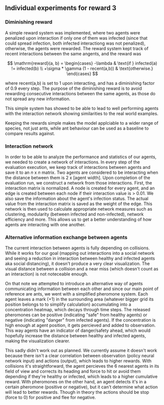 ## Individual experiments for reward 3

### Diminishing reward
A simple reward system was implemented, where two agents were penalized upon interaction if only one of them was infected (since that could spread infection, both infected interactiong was not penalized), otherwise, the agents were rewarded. The reward system kept track of recent interactions between the same angents, and the reward was 

$$
\mathrm{reward}(a, b) = \begin{cases}
    -\lambda & \text{if } infected(a) != infected(b) \\ 
    +\sigma * \gamma (1 - recent(a,b)) & \text{otherwise.}
\end{cases}
$$

where recent(a,b) is set to 1 upon interacting, and has a diminishing factor of 0.9 every step. The purpose of the diminishing reward is to avoid rewarding consecutive interactions between the same agents, as those do not spread any new information. 

This simple system has showed to be able to lead to well performing agents with the interaction network showing similarities to the real world examples.

Keeping the rewards simple makes the model applciable to a wider range of species, not just ants, while ant behaviour can be used as a baseline to compare results against.

### Interaction network
In order to be able to analyze the performance and statistics of our agents, we needed to create a network of interactions. In every step of the evaluation execution, we keep track of interactions between agents and save it to an $n$ x $n$ matrix. Two agents are considered to be interacting when the distance between them is 2 x [agent width]. Upon completion of the evaluation run, we construct a network from those interactions. First, the interaction matrix is normalized. A node is created for every agent, and an edge is created between each node if their interaction value is > 0.01. We also save the information about the agent's infection status. The actual value from the interaction matrix is saved as the weight of the edge. This network is then used to calculate appropriate network measures such as clustering, modularity (between infected and non-infected), network efficiency and more. This allows us to get a better understanding of how agents are interacting with one another.

### Alternative information exchange between agents

The current interaction between agents is fully depending on collisions. While it works for our goal (mapping out interactions into a social network and seeing a reduction in interaction between healthy and infected agents aka social distancing), it doesn't produce a very clear visualization. The visual distance between a collision and a near miss (which doesn't count as an interaction) is not noteceable enough.

On that note we attempted to introduce an alternative way of agents communicating information between each other and since our main point of reference are ants, we went with a simplified pheromone system. Each agent leaves a mark (+1) in the surrounding area (whatever bigger grid its position belongs to to simplify calculation) accumulating into a concentration heatmap, which decays through time steps. The released pheromones can be positive (indicating "safe" from healthy agents) or negative (indicating "danger" from infected agents). If the concentration is high enough at agent position, it gets percieved and added to observation. This way agents have an indicator of danger/safety ahead, which would hopefully increase the distance between healthy and infected agents, making the visualization clearer.

This sadly didn't work out as planned. We currently assume it doesn't work because there isn't a clear correlation between observation (policy neural network input) and actions (output), which leads to higher rewards. With collisions it's straightforward, the agent percieves the 6 nearest agents in its field of view and corrects its heading and force to hit or avoid them depending if they're healthy or infected, which leads to a higher cumulative reward. With pheromones on the other hand, an agent detects it's in a certain pheromone (positive or negative), but it can't determine what action will lead to better rewards. Though in theory the actions should be stop (force to 0) for positive and flee for negative.

